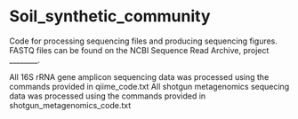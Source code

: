 # Soil_synthetic_community
Code for processing sequencing files and producing sequencing figures. FASTQ files can be found on the NCBI Sequence Read Archive, project ________.

All 16S rRNA gene amplicon sequencing data was processed using the commands provided in qiime_code.txt
All shotgun metagenomics sequecing data was processed using the commands provided in shotgun_metagenomics_code.txt
